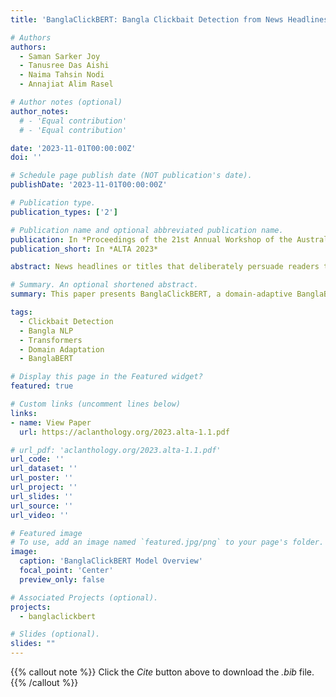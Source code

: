 ```yaml
---
title: 'BanglaClickBERT: Bangla Clickbait Detection from News Headlines using Domain Adaptive BanglaBERT and MLP Techniques'

# Authors
authors:
  - Saman Sarker Joy
  - Tanusree Das Aishi
  - Naima Tahsin Nodi
  - Annajiat Alim Rasel

# Author notes (optional)
author_notes:
  # - 'Equal contribution'
  # - 'Equal contribution'

date: '2023-11-01T00:00:00Z'
doi: ''

# Schedule page publish date (NOT publication's date).
publishDate: '2023-11-01T00:00:00Z'

# Publication type.
publication_types: ['2']

# Publication name and optional abbreviated publication name.
publication: In *Proceedings of the 21st Annual Workshop of the Australasian Language Technology Association*
publication_short: In *ALTA 2023*

abstract: News headlines or titles that deliberately persuade readers to view a particular online content are referred to as clickbait. While numerous studies have focused on clickbait detection in English, there has been limited research addressing clickbait detection in Bangla news headlines. In this study, we experimented with several transformers models, including BanglaBERT and XLM-RoBERTa, and introduced a domain-adaptive pretrained model, BanglaClickBERT. The dataset included 15,056 labeled and 65,406 unlabeled news headlines, further supplemented by an additional 1 million unlabeled headlines scraped from clickbait-dense websites. Our approach surpassed existing state-of-the-art technologies, providing a more accurate and efficient solution for detecting clickbait in Bangla news headlines.

# Summary. An optional shortened abstract.
summary: This paper presents BanglaClickBERT, a domain-adaptive BanglaBERT model, for detecting clickbait in Bangla news headlines. The model outperforms existing methods by leveraging a large dataset of labeled and unlabeled Bangla news headlines.

tags:
  - Clickbait Detection
  - Bangla NLP
  - Transformers
  - Domain Adaptation
  - BanglaBERT

# Display this page in the Featured widget?
featured: true

# Custom links (uncomment lines below)
links:
- name: View Paper
  url: https://aclanthology.org/2023.alta-1.1.pdf

# url_pdf: 'aclanthology.org/2023.alta-1.1.pdf'
url_code: ''
url_dataset: ''
url_poster: ''
url_project: ''
url_slides: ''
url_source: ''
url_video: ''

# Featured image
# To use, add an image named `featured.jpg/png` to your page's folder.
image:
  caption: 'BanglaClickBERT Model Overview'
  focal_point: 'Center'
  preview_only: false

# Associated Projects (optional).
projects:
  - banglaclickbert

# Slides (optional).
slides: ""
---
```


{{% callout note %}}
Click the _Cite_ button above to download the _.bib_ file.
{{% /callout %}}

<!-- Add the publication's **full text** or **supplementary notes** here. You can use rich formatting such as including [code, math, and images](https://docs.hugoblox.com/content/writing-markdown-latex/). -->
